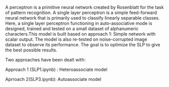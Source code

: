 A perceptron is a primitive neural network created by Rosenblatt for the task of pattern recognition. A single layer perceptron is a simple feed-forward neural network that is primarily used to classify linearly separable classes. Here, a single layer perceptron functioning in auto-associative mode is designed, trained and tested on a small dataset of alphanumeric characters.This model is built based on approach 1: Simple network with scalar output. The model is also re-tested on noise-corrupted image dataset to observe its performance. The goal is to optimize the SLP to give the best possible results.

Two approaches have been dealt with:

Approach 1 (SLP1.ipynb) : Heteroassociate model

Aprroach 2(SLP3.ipynb): Autoassociate model
